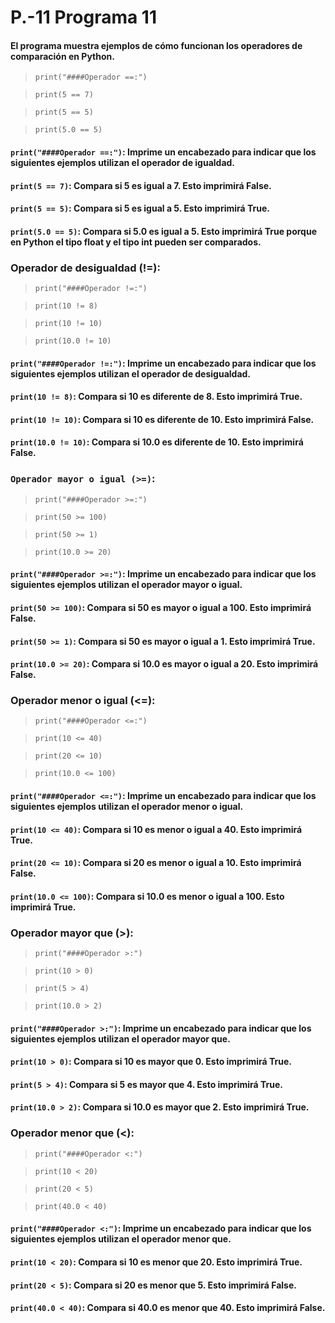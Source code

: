 # P.-11 Programa 11
#### El programa muestra ejemplos de cómo funcionan los operadores de comparación en Python.
> ```print("####Operador ==:")```

> ```print(5 == 7)```

> ```print(5 == 5)```

> ```print(5.0 == 5)```
#### ```print("####Operador ==:")```: Imprime un encabezado para indicar que los siguientes ejemplos utilizan el operador de igualdad.

#### ```print(5 == 7)```: Compara si 5 es igual a 7. Esto imprimirá False.

#### ```print(5 == 5)```: Compara si 5 es igual a 5. Esto imprimirá True.

#### ```print(5.0 == 5)```: Compara si 5.0 es igual a 5. Esto imprimirá True porque en Python el tipo float y el tipo int pueden ser comparados.

### Operador de desigualdad (!=):


> ```print("####Operador !=:")```

> ```print(10 != 8)```

> ```print(10 != 10)```

> ```print(10.0 != 10)```
#### ```print("####Operador !=:")```: Imprime un encabezado para indicar que los siguientes ejemplos utilizan el operador de desigualdad.

#### ```print(10 != 8)```: Compara si 10 es diferente de 8. Esto imprimirá True.

#### ```print(10 != 10)```: Compara si 10 es diferente de 10. Esto imprimirá False.

#### ```print(10.0 != 10)```: Compara si 10.0 es diferente de 10. Esto imprimirá False.

### ```Operador mayor o igual (>=)```:


> ```print("####Operador >=:")```

> ```print(50 >= 100)```

> ```print(50 >= 1)```

> ```print(10.0 >= 20)```

#### ```print("####Operador >=:")```: Imprime un encabezado para indicar que los siguientes ejemplos utilizan el operador mayor o igual.

#### ```print(50 >= 100)```: Compara si 50 es mayor o igual a 100. Esto imprimirá False.

#### ```print(50 >= 1)```: Compara si 50 es mayor o igual a 1. Esto imprimirá True.

#### ```print(10.0 >= 20)```: Compara si 10.0 es mayor o igual a 20. Esto imprimirá False.

### Operador menor o igual (<=):


> ```print("####Operador <=:")```

> ```print(10 <= 40)```

> ```print(20 <= 10)```

> ```print(10.0 <= 100)```
#### ```print("####Operador <=:")```: Imprime un encabezado para indicar que los siguientes ejemplos utilizan el operador menor o igual.

#### ```print(10 <= 40)```: Compara si 10 es menor o igual a 40. Esto imprimirá True.

#### ```print(20 <= 10)```: Compara si 20 es menor o igual a 10. Esto imprimirá False.

#### ```print(10.0 <= 100)```: Compara si 10.0 es menor o igual a 100. Esto imprimirá True.

### Operador mayor que (>):


> ```print("####Operador >:")```

> ```print(10 > 0)```

> ```print(5 > 4)```

> ```print(10.0 > 2)```
#### ```print("####Operador >:")```: Imprime un encabezado para indicar que los siguientes ejemplos utilizan el operador mayor que.

#### ```print(10 > 0)```: Compara si 10 es mayor que 0. Esto imprimirá True.

#### ```print(5 > 4)```: Compara si 5 es mayor que 4. Esto imprimirá True.

#### ```print(10.0 > 2)```: Compara si 10.0 es mayor que 2. Esto imprimirá True.

### Operador menor que (<):


> ```print("####Operador <:")```

> ```print(10 < 20)```

> ```print(20 < 5)```

> ```print(40.0 < 40)```
#### ```print("####Operador <:")```: Imprime un encabezado para indicar que los siguientes ejemplos utilizan el operador menor que.

#### ```print(10 < 20)```: Compara si 10 es menor que 20. Esto imprimirá True.

#### ```print(20 < 5)```: Compara si 20 es menor que 5. Esto imprimirá False.

#### ```print(40.0 < 40)```: Compara si 40.0 es menor que 40. Esto imprimirá False.
